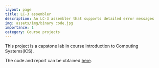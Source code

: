 ```yaml
---
layout: page
title: LC-3 assembler
description: An LC-3 assembler that supports detailed error messages
img: assets/img/binary code.jpg
importance: 1
category: Course projects
---
```


This project is a capstone lab in course Introduction to Computing Systems(ICS). 

The code and report can be obtained [here](https://github.com/ryanyuan-yyr/LC3-Assembler). 